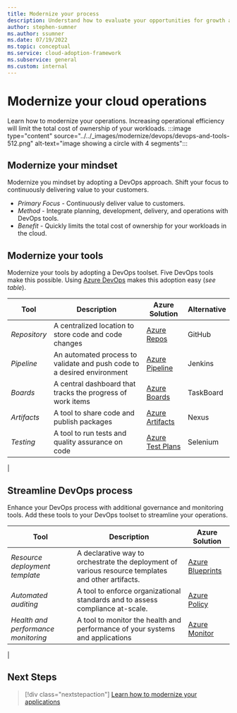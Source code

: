 ```yaml
---
title: Modernize your process 
description: Understand how to evaluate your opportunities for growth and align with the modernize methodology.
author: stephen-sumner
ms.author: ssumner
ms.date: 07/19/2022
ms.topic: conceptual
ms.service: cloud-adoption-framework
ms.subservice: general
ms.custom: internal
---
```


<!--
Dependencies: cross linking​
Review the current TOC under CAF/Adopt/Innovate/Best practices/Empower adoption for other cross linking suggestions.-->

# Modernize your cloud operations

Learn how to modernize your operations. Increasing operational efficiency will limit the total cost of ownership of your workloads.
:::image type="content" source="../../_images/modernize/devops/devops-and-tools-512.png" alt-text="image showing a circle with 4 segments":::

## Modernize your mindset

Modernize you mindset by adopting a DevOps approach. Shift your focus to continuously delivering value to your customers.

- *Primary Focus* - Continuously deliver value to customers.
- *Method* - Integrate planning, development, delivery, and operations with DevOps tools.
- *Benefit* - Quickly limits the total cost of ownership for your workloads in the cloud.

## Modernize your tools

Modernize your tools by adopting a DevOps toolset. Five DevOps tools make this possible. Using [Azure DevOps](/azure/devops/user-guide/what-is-azure-devops) makes this adoption easy (*see table*).

| Tool | Description | Azure Solution | Alternative
| --- | --- | --- | --- |
| *Repository* | A centralized location to store code and code changes | [Azure Repos](/azure/devops/repos/get-started/what-is-repos) | GitHub
| *Pipeline* | An automated process to validate and push code to a desired environment | [Azure Pipeline](/azure/devops/pipelines/get-started/pipelines-get-started) | Jenkins
| *Boards* | A central dashboard that tracks the progress of work items | [Azure Boards](/azure/devops/boards/get-started/what-is-azure-boards) | TaskBoard |
| *Artifacts* | A tool to share code and publish packages | [Azure Artifacts](/azure/devops/artifacts/start-using-azure-artifacts) | Nexus
| *Testing* | A tool to run tests and quality assurance on code | [Azure Test Plans](/azure/devops/test/overview) | Selenium
|

## Streamline DevOps process

 Enhance your DevOps process with additional governance and monitoring tools. Add these tools to your DevOps toolset to streamline your operations.

| Tool | Description | Azure Solution
| --- | --- | --- |
| *Resource deployment template* | A declarative way to orchestrate the deployment of various resource templates and other artifacts. | [Azure Blueprints](https://azure.microsoft.com/services/blueprints/)
|*Automated auditing* | A tool to enforce organizational standards and to assess compliance at-scale.  | [Azure Policy](https://azure.microsoft.com/services/azure-policy/) |
| *Health and performance monitoring* | A tool to monitor the health and performance of your systems and applications | [Azure Monitor](https://www.logicmonitor.com/lp/azure-monitoring) |
|

## Next Steps

>[!div class="nextstepaction"]
> [Learn how to modernize your applications](../../modernize/modernize-disciplines/application-platform-modernization.md)
